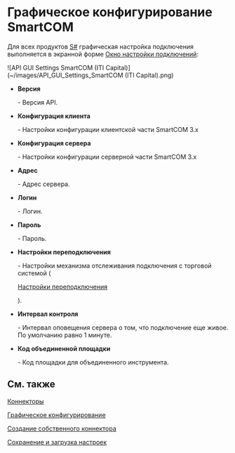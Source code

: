 # Графическое конфигурирование SmartCOM

Для всех продуктов [S\#](StockSharpAbout.md) графическая настройка подключения выполняется в экранной форме [Окно настройки подключений](API_UI_ConnectorWindow.md):

![API GUI Settings SmartCOM (ITI Capital)](~/images/API_GUI_Settings_SmartCOM (ITI Capital).png)

- **Версия**

   \- Версия API.
- **Конфигурация клиента**

   \- Настройки конфигурации клиентской части SmartCOM 3.x
- **Конфигурация сервера**

   \- Настройки конфигурации серверной части SmartCOM 3.x
- **Адрес**

   \- Адрес сервера.
- **Логин**

   \- Логин.
- **Пароль**

   \- Пароль.
- **Настройки переподключения**

   \- Настройки механизма отслеживания подключения с торговой системой (

  [Настройки переподключения](Reconnect.md)

  ). 
- **Интервал контроля**

   \- Интервал оповещения сервера о том, что подключение еще живое. По умолчанию равно 1 минуте. 
- **Код объединенной площадки**

   \- Код площадки для объединенного инструмента. 

## См. также

[Коннекторы](API_Connectors.md)

[Графическое конфигурирование](API_ConnectorsUIConfiguration.md)

[Создание собственного коннектора](ConnectorCreating.md)

[Сохранение и загрузка настроек](API_Connectors_SaveConnectorSettings.md)
